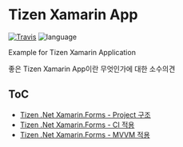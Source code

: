 # Tizen Xamarin App
[![Travis](https://travis-ci.org/msaltnet/tizen-xamarin-app.svg?branch=master&style=flat-square&colorB=green)](https://travis-ci.org/msaltnet/tizen-xamarin-app)
![language](https://img.shields.io/github/languages/top/msaltnet/tizen-xamarin-app.svg?style=flat-square&colorB=green)

Example for Tizen Xamarin Application

좋은 Tizen Xamarin App이란 무엇인가에 대한 소수의견

## ToC
- [Tizen .Net Xamarin.Forms - Project 구조](https://blog.msalt.net/302)
- [Tizen .Net Xamarin.Forms - CI 적용](https://blog.msalt.net/304)
- [Tizen .Net Xamarin.Forms - MVVM 적용](https://blog.msalt.net/306)
